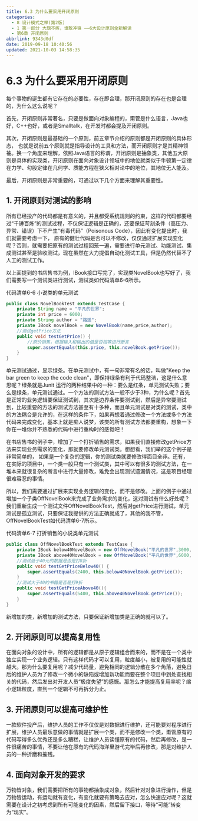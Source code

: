 ```yaml
---
title: 6.3 为什么要采用开闭原则
categories: 
  - 8 设计模式之禅(第2版)
  - 1 第一部分 大旗不挥，谁敢冲锋 ——6大设计原则全新解读
  - 第6章 开闭原则
abbrlink: 9343d0df
date: 2019-09-18 10:40:56
updated: 2021-10-03 14:58:35
---
```

# 6.3 为什么要采用开闭原则 #
每个事物的诞生都有它存在的必要性，存在即合理，那开闭原则的存在也是合理的，为什么这么说呢？

首先，开闭原则非常著名，只要是做面向对象编程的，甭管是什么语言，Java也好，C++也好，或者是Smalltalk，在开发时都会提及开闭原则。

其次，开闭原则是最基础的一个原则，前五章节介绍的原则都是开闭原则的具体形态， 也就是说前五个原则就是指导设计的工具和方法，而开闭原则才是其精神领袖。换一个角度来理解，依照Java语言的称谓，开闭原则是抽象类，其他五大原则是具体的实现类，开闭原则在面向对象设计领域中的地位就类似于牛顿第一定律在力学、勾股定律在几何学、质能方程在狭义相对论中的地位，其地位无人能及。

最后，开闭原则是非常重要的，可通过以下几个方面来理解其重要性。

## 1. 开闭原则对测试的影响
所有已经投产的代码都是有意义的，并且都受系统规则的约束，这样的代码都要经过“千锤百炼”的测试过程，不仅保证逻辑是正确的，还要保证苛刻条件（高压力、异常、错误）下不产生“有毒代码”（Poisonous Code），因此有变化提出时，我们就需要考虑一下， 原有的健壮代码是否可以不修改，仅仅通过扩展实现变化呢？否则，就需要把原有的测试过程回笼一遍，需要进行单元测试、功能测试、集成测试甚至是验收测试，现在虽然在大力提倡自动化测试工具，但是仍然代替不了人工的测试工作。

以上面提到的书店售书为例，IBook接口写完了，实现类NovelBook也写好了，我们需要写一个测试类进行测试，测试类如代码清单6-6所示。

代码清单6-6 小说类的单元测试
```java
public class NovelBookTest extends TestCase {
    private String name = "平凡的世界";
    private int price = 6000;
    private String author = "路遥";
    private IBook novelBook = new NovelBook(name,price,author);
    //测试getPrice方法 
    public void testGetPrice() {
        //原价销售，根据输入和输出的值是否相等进行断言
        super.assertEquals(this.price, this.novelBook.getPrice());
    }
}
```
单元测试通过，显示绿条。在单元测试中，有一句非常有名的话，叫做"Keep the bar green to keep the code clean"，即保持绿条有利于代码整洁，这是什么意思呢？绿条就是Junit 运行的两种结果中的一种：要么是红条，单元测试失败；要么是绿条，单元测试通过。一个方法的测试方法一般不少于3种，为什么呢？首先是正常的业务逻辑要保证测试到，其次是边界条件要测试到，然后是异常要测试到，比较重要的方法的测试方法甚至有十多种，而且单元测试是对类的测试，类中的方法耦合是允许的，在这样的条件下，如果再想着通过修改一个方法或多个方法代码来完成变化，基本上就是痴人说梦，该类的所有测试方法都要重构，想象一下你在一堆你并不熟悉的代码中进行重构时的感觉吧！

在书店售书的例子中，增加了一个打折销售的需求，如果我们直接修改getPrice方法来实现业务需求的变化，那就要修改单元测试类。想想看，我们举的这个例子是非常简单的， 如果是一个复杂的逻辑，你的测试类就要修改得面目全非。还有，在实际的项目中，一个类一般只有一个测试类，其中可以有很多的测试方法，在一堆本来就很复杂的断言中进行大量修改，难免会出现测试遗漏情况，这是项目经理很难容忍的事情。

所以，我们需要通过扩展来实现业务逻辑的变化，而不是修改。上面的例子中通过增加一个子类OffNovelBook来完成了业务需求的变化，这对测试有什么好处呢？我们重新生成一个测试文件OffNovelBookTest，然后对getPrice进行测试，单元测试是孤立测试，只要保证我提供的方法正确就成了，其他的我不管，OffNovelBookTest如代码清单6-7所示。

代码清单6-7 打折销售的小说类单元测试
```java
public class OffNovelBookTest extends TestCase {
    private IBook below40NovelBook = new OffNovelBook("平凡的世界",3000,"路遥");
    private IBook above40NovelBook = new OffNovelBook("平凡的世界",6000,"路遥");
    //测试低于40元的数据是否是打8折
    public void testGetPriceBelow40() {
        super.assertEquals(2400, this.below40NovelBook.getPrice());
    }
    //测试大于40的书籍是否是打9折
    public void testGetPriceAbove40(){
        super.assertEquals(5400, this.above40NovelBook.getPrice());
    }
}
```
新增加的类，新增加的测试方法，只要保证新增加类是正确的就可以了。

## 2. 开闭原则可以提高复用性
在面向对象的设计中，所有的逻辑都是从原子逻辑组合而来的，而不是在一个类中独立实现一个业务逻辑。只有这样代码才可以复用，粒度越小，被复用的可能性就越大。那为什么要复用呢？减少代码量，避免相同的逻辑分散在多个角落，避免日后的维护人员为了修改一个微小的缺陷或增加新功能而要在整个项目中到处查找相关的代码，然后发出对开发人员“极度失望”的感慨。那怎么才能提高复用率呢？缩小逻辑粒度，直到一个逻辑不可再拆分为止。

## 3. 开闭原则可以提高可维护性
一款软件投产后，维护人员的工作不仅仅是对数据进行维护，还可能要对程序进行扩展，维护人员最乐意做的事情就是扩展一个类，而不是修改一个类，甭管原有的代码写得多么优秀还是多么糟糕，让维护人员读懂原有的代码，然后再修改，是一件很痛苦的事情，不要让他在原有的代码海洋里游弋完毕后再修改，那是对维护人员的一种折磨和摧残。

## 4. 面向对象开发的要求
万物皆对象，我们需要把所有的事物都抽象成对象，然后针对对象进行操作，但是万物皆运动，有运动就有变化，有变化就要有策略去应对，怎么快速应对呢？这就需要在设计之初考虑到所有可能变化的因素，然后留下接口，等待“可能”转变为“现实”。

